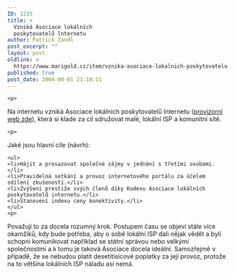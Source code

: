 ```yaml
---
ID: 1225
title: >
  Vzniká Asociace lokálních
  poskytovatelů lnternetu
author: Patrick Zandl
post_excerpt: ""
layout: post
oldlink: >
  https://www.marigold.cz/item/vznika-asociace-lokalnich-poskytovatelu-lnternetu
published: true
post_date: 2004-08-01 21:10:11
---
```

	<p>
Na internetu vzniká Asociace lokálních poskytovatelů lnternetu (<a href="http://www.alpi.cz">provizorní web zde</a>), která si klade za cíl sdružovat malé, lokální ISP a komunitní sítě. </p>

	<p>
Jaké jsou hlavní cíle (návrh):</p>

	<ul>
	<li>Hájit a prosazovat společné zájmy v jednání s třetími osobami.</li>
	<li>Pravidelná setkání a provoz internetového portálu za účelem sdílení zkušeností.</li>
	<li>Zvýšení prestiže svých členů díky Kodexu Asociace lokálních poskytovatelů internetu.</li>
	<li>Stanovení indexu ceny konektivity.</li>
	</ul>
	<p>
Považuji to za docela rozumný krok. Postupem času se objeví stále více okamžiků, kdy bude potřeba, aby o sobě lokální ISP dali nějak vědět a byli schopni komunikovat například se státní správou nebo velkými společnostmi a k tomu je taková Asociace docela ideální. Samozřejmě v případě, že se nebudou platit desetitisícové poplatky za její provoz, protože na to většina lokálních ISP náladu asi nemá.
</p>
